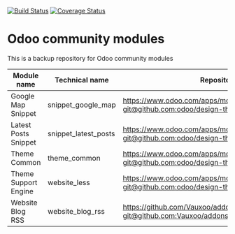[![Build Status](https://travis-ci.org/Elico-Corp/odoo-community-addons.svg?branch=8.0)](https://travis-ci.org/Elico-Corp/odoo-community-addons)
[![Coverage Status](https://coveralls.io/repos/github/Elico-Corp/odoo-community-addons/badge.svg?branch=8.0)](https://coveralls.io/github/Elico-Corp/odoo-community-addons?branch=8.0)

# Odoo community modules
This is a backup repository for Odoo community modules

Module name | Technical name | Repository / URL | Author | License
------------|----------------|------------------|--------|--------
Google Map Snippet | snippet_google_map | https://www.odoo.com/apps/modules/8.0/snippet_google_map/<br />[git@github.com:odoo/design-themes.git#8.0](https://github.com/odoo/design-themes) | Odoo S.A. | Affero GPL-3
Latest Posts Snippet | snippet_latest_posts | https://www.odoo.com/apps/modules/8.0/snippet_latest_posts/<br />[git@github.com:odoo/design-themes.git#8.0](https://github.com/odoo/design-themes) | Odoo S.A. | Affero GPL-3
Theme Common | theme_common | https://www.odoo.com/apps/modules/8.0/theme_common/<br />[git@github.com:odoo/design-themes.git#8.0](https://github.com/odoo/design-themes) | Odoo S.A. | Affero GPL-3
Theme Support Engine | website_less | https://www.odoo.com/apps/modules/8.0/website_less/<br />[git@github.com:odoo/design-themes.git#8.0](https://github.com/odoo/design-themes) | Odoo S.A. | Affero GPL-3
Website Blog RSS | website_blog_rss | https://github.com/Vauxoo/addons-vauxoo/<br />[git@github.com:Vauxoo/addons-vauxoo.git#8.0](https://github.com/Vauxoo/addons-vauxoo) | Vauxoo | Affero GPL-3
